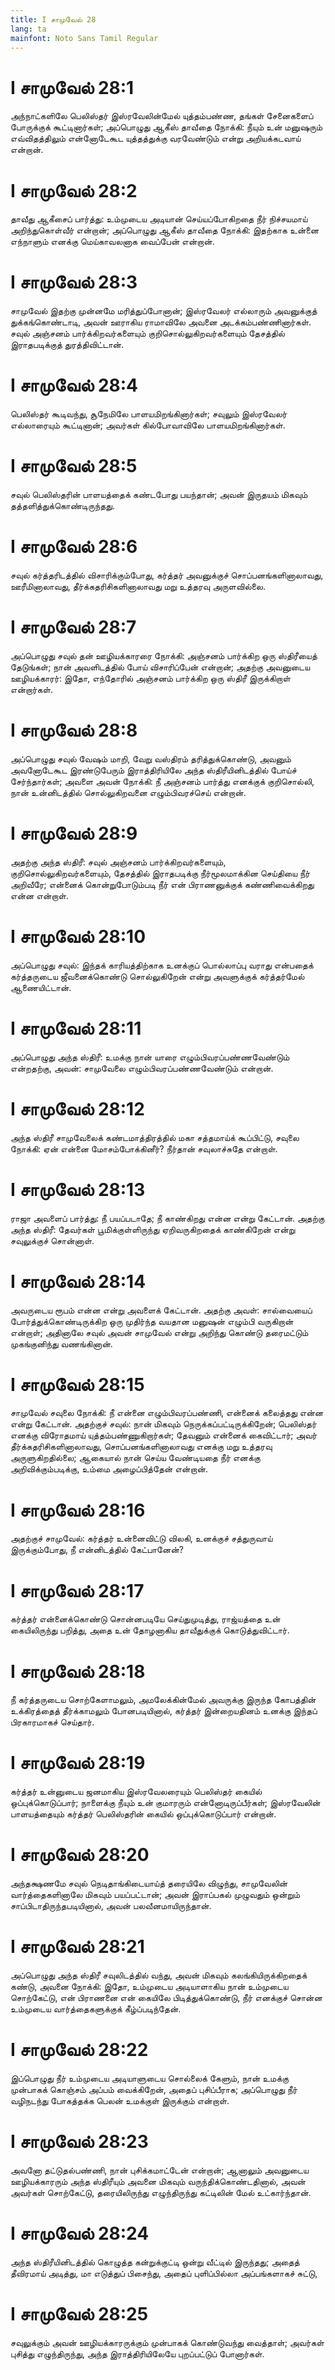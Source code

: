 ```yaml
---
title: I சாமுவேல் 28
lang: ta
mainfont: Noto Sans Tamil Regular
---
```


# I சாமுவேல் 28:1

அந்நாட்களிலே பெலிஸ்தர் இஸ்ரவேலின்மேல் யுத்தம்பண்ண, தங்கள் சேனைகளைப் போருக்குக் கூட்டினார்கள்; அப்பொழுது ஆகீஸ் தாவீதை நோக்கி: நீயும் உன் மனுஷரும் எவ்விதத்திலும் என்னோடேகூட யுத்தத்துக்கு வரவேண்டும் என்று அறியக்கடவாய் என்றான்.

# I சாமுவேல் 28:2

தாவீது ஆகீசைப் பார்த்து: உம்முடைய அடியான் செய்யப்போகிறதை நீர் நிச்சயமாய் அறிந்துகொள்வீர் என்றான்; அப்பொழுது ஆகீஸ் தாவீதை நோக்கி: இதற்காக உன்னை எந்நாளும் எனக்கு மெய்காவலனாக வைப்பேன் என்றான்.

# I சாமுவேல் 28:3

சாமுவேல் இதற்கு முன்னமே மரித்துப்போனான்; இஸ்ரவேலர் எல்லாரும் அவனுக்குத் துக்கங்கொண்டாடி, அவன் ஊராகிய ராமாவிலே அவனை அடக்கம்பண்ணினார்கள். சவுல் அஞ்சனம் பார்க்கிறவர்களையும் குறிசொல்லுகிறவர்களையும் தேசத்தில் இராதபடிக்குத் துரத்திவிட்டான்.

# I சாமுவேல் 28:4

பெலிஸ்தர் கூடிவந்து, சூநேமிலே பாளயமிறங்கினார்கள்; சவுலும் இஸ்ரவேலர் எல்லாரையும் கூட்டினான்; அவர்கள் கில்போவாவிலே பாளயமிறங்கினார்கள்.

# I சாமுவேல் 28:5

சவுல் பெலிஸ்தரின் பாளயத்தைக் கண்டபோது பயந்தான்; அவன் இருதயம் மிகவும் தத்தளித்துக்கொண்டிருந்தது.

# I சாமுவேல் 28:6

சவுல் கர்த்தரிடத்தில் விசாரிக்கும்போது, கர்த்தர் அவனுக்குச் சொப்பனங்களினாலாவது, ஊரீமினாலாவது, தீர்க்கதரிசிகளினாலாவது மறு உத்தரவு அருளவில்லை.

# I சாமுவேல் 28:7

அப்பொழுது சவுல் தன் ஊழியக்காரரை நோக்கி: அஞ்சனம் பார்க்கிற ஒரு ஸ்திரீயைத் தேடுங்கள்; நான் அவளிடத்தில் போய் விசாரிப்பேன் என்றான்; அதற்கு அவனுடைய ஊழியக்காரர்: இதோ, எந்தோரில் அஞ்சனம் பார்க்கிற ஒரு ஸ்திரீ இருக்கிறாள் என்றார்கள்.

# I சாமுவேல் 28:8

அப்பொழுது சவுல் வேஷம் மாறி, வேறு வஸ்திரம் தரித்துக்கொண்டு, அவனும் அவனோடேகூட இரண்டுபேரும் இராத்திரியிலே அந்த ஸ்திரீயினிடத்தில் போய்ச் சேர்ந்தார்கள்; அவளை அவன் நோக்கி: நீ அஞ்சனம் பார்த்து எனக்குக் குறிசொல்லி, நான் உன்னிடத்தில் சொல்லுகிறவனை எழும்பிவரச்செய் என்றான்.

# I சாமுவேல் 28:9

அதற்கு அந்த ஸ்திரீ: சவுல் அஞ்சனம் பார்க்கிறவர்களையும், குறிசொல்லுகிறவர்களையும், தேசத்தில் இராதபடிக்கு நீர்மூலமாக்கின செய்தியை நீர் அறிவீரே; என்னைக் கொன்றுபோடும்படி நீர் என் பிராணனுக்குக் கண்ணிவைக்கிறது என்ன என்றாள்.

# I சாமுவேல் 28:10

அப்பொழுது சவுல்: இந்தக் காரியத்திற்காக உனக்குப் பொல்லாப்பு வராது என்பதைக் கர்த்தருடைய ஜீவனைக்கொண்டு சொல்லுகிறேன் என்று அவளுக்குக் கர்த்தர்மேல் ஆணையிட்டான்.

# I சாமுவேல் 28:11

அப்பொழுது அந்த ஸ்திரீ: உமக்கு நான் யாரை எழும்பிவரப்பண்ணவேண்டும் என்றதற்கு, அவன்: சாமுவேலை எழும்பிவரப்பண்ணவேண்டும் என்றான்.

# I சாமுவேல் 28:12

அந்த ஸ்திரீ சாமுவேலைக் கண்டமாத்திரத்தில் மகா சத்தமாய்க் கூப்பிட்டு, சவுலை நோக்கி: ஏன் என்னை மோசம்போக்கினீர்? நீர்தான் சவுலாச்சுதே என்றாள்.

# I சாமுவேல் 28:13

ராஜா அவளைப் பார்த்து: நீ பயப்படாதே; நீ காண்கிறது என்ன என்று கேட்டான். அதற்கு அந்த ஸ்திரீ: தேவர்கள் பூமிக்குள்ளிருந்து ஏறிவருகிறதைக் காண்கிறேன் என்று சவுலுக்குச் சொன்னாள்.

# I சாமுவேல் 28:14

அவருடைய ரூபம் என்ன என்று அவளைக் கேட்டான். அதற்கு அவள்: சால்வையைப் போர்த்துக்கொண்டிருக்கிற ஒரு முதிர்ந்த வயதான மனுஷன் எழும்பி வருகிறான் என்றாள்; அதினாலே சவுல் அவன் சாமுவேல் என்று அறிந்து கொண்டு தரைமட்டும் முகங்குனிந்து வணங்கினான்.

# I சாமுவேல் 28:15

சாமுவேல் சவுலை நோக்கி: நீ என்னை எழும்பிவரப்பண்ணி, என்னைக் கலைத்தது என்ன என்று கேட்டான். அதற்குச் சவுல்: நான் மிகவும் நெருக்கப்பட்டிருக்கிறேன்; பெலிஸ்தர் எனக்கு விரோதமாய் யுத்தம்பண்ணுகிறார்கள்; தேவனும் என்னைக் கைவிட்டார்; அவர் தீர்க்கதரிசிகளினாலாவது, சொப்பனங்களினாலாவது எனக்கு மறு உத்தரவு அருளுகிறதில்லை; ஆகையால் நான் செய்ய வேண்டியதை நீர் எனக்கு அறிவிக்கும்படிக்கு, உம்மை அழைப்பித்தேன் என்றான்.

# I சாமுவேல் 28:16

அதற்குச் சாமுவேல்: கர்த்தர் உன்னைவிட்டு விலகி, உனக்குச் சத்துருவாய் இருக்கும்போது, நீ என்னிடத்தில் கேட்பானேன்?

# I சாமுவேல் 28:17

கர்த்தர் என்னைக்கொண்டு சொன்னபடியே செய்துமுடித்து, ராஜ்யத்தை உன் கையிலிருந்து பறித்து, அதை உன் தோழனாகிய தாவீதுக்குக் கொடுத்துவிட்டார்.

# I சாமுவேல் 28:18

நீ கர்த்தருடைய சொற்கேளாமலும், அமலேக்கின்மேல் அவருக்கு இருந்த கோபத்தின் உக்கிரத்தைத் தீர்க்காமலும் போனபடியினால், கர்த்தர் இன்றையதினம் உனக்கு இந்தப் பிரகாரமாகச் செய்தார்.

# I சாமுவேல் 28:19

கர்த்தர் உன்னுடைய ஜனமாகிய இஸ்ரவேலரையும் பெலிஸ்தர் கையில் ஒப்புக்கொடுப்பார்; நாளைக்கு நீயும் உன் குமாரரும் என்னோடிருப்பீர்கள்; இஸ்ரவேலின் பாளயத்தையும் கர்த்தர் பெலிஸ்தரின் கையில் ஒப்புக்கொடுப்பார் என்றான்.

# I சாமுவேல் 28:20

அந்தக்ஷணமே சவுல் நெடிதாங்கிடையாய்த் தரையிலே விழுந்து, சாமுவேலின் வார்த்தைகளினாலே மிகவும் பயப்பட்டான்; அவன் இராப்பகல் முழுவதும் ஒன்றும் சாப்பிடாதிருந்தபடியினால், அவன் பலவீனமாயிருந்தான்.

# I சாமுவேல் 28:21

அப்பொழுது அந்த ஸ்திரீ சவுலிடத்தில் வந்து, அவன் மிகவும் கலங்கியிருக்கிறதைக் கண்டு, அவனை நோக்கி: இதோ, உம்முடைய அடியாளாகிய நான் உம்முடைய சொற்கேட்டு, என் பிராணனை என் கையிலே பிடித்துக்கொண்டு, நீர் எனக்குச் சொன்ன உம்முடைய வார்த்தைகளுக்குக் கீழ்ப்படிந்தேன்.

# I சாமுவேல் 28:22

இப்பொழுது நீர் உம்முடைய அடியாளுடைய சொல்லைக் கேளும், நான் உமக்கு முன்பாகக் கொஞ்சம் அப்பம் வைக்கிறேன், அதைப் புசிப்பீராக; அப்பொழுது நீர் வழிநடந்து போகத்தக்க பெலன் உமக்குள் இருக்கும் என்றாள்.

# I சாமுவேல் 28:23

அவனோ தட்டுதல்பண்ணி, நான் புசிக்கமாட்டேன் என்றான்; ஆனாலும் அவனுடைய ஊழியக்காரரும் அந்த ஸ்திரீயும் அவனை மிகவும் வருந்திக்கொண்டதினால், அவன் அவர்கள் சொற்கேட்டு, தரையிலிருந்து எழுந்திருந்து கட்டிலின் மேல் உட்கார்ந்தான்.

# I சாமுவேல் 28:24

அந்த ஸ்திரீயினிடத்தில் கொழுத்த கன்றுக்குட்டி ஒன்று வீட்டில் இருந்தது; அதைத் தீவிரமாய் அடித்து, மா எடுத்துப் பிசைந்து, அதைப் புளிப்பில்லா அப்பங்களாகச் சுட்டு,

# I சாமுவேல் 28:25

சவுலுக்கும் அவன் ஊழியக்காரருக்கும் முன்பாகக் கொண்டுவந்து வைத்தாள்; அவர்கள் புசித்து எழுந்திருந்து, அந்த இராத்திரியிலேயே புறப்பட்டுப் போனார்கள்.


